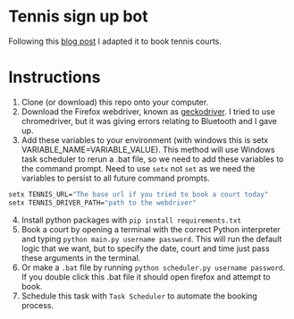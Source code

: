 # Tennis sign up bot

Following this [blog post](https://tmonty.tech/create-an-automated-web-bot-with-selenium-in-python) I adapted it to book tennis courts.

# Instructions

1. Clone (or download) this repo onto your computer.
2. Download the Firefox webdriver, known as [geckodriver](https://github.com/mozilla/geckodriver/releases). I tried to use chromedriver, but it was giving errors relating to Bluetooth and I gave up.
3. Add these variables to your environment (with windows this is setx VARIABLE_NAME=VARIABLE_VALUE). This method will use Windows task scheduler to rerun a .bat file, so we need to add these variables to the command prompt. Need to use `setx` not `set` as we need the variables to persist to all future command prompts.

```bat
setx TENNIS_URL="The base url if you tried to book a court today"
setx TENNIS_DRIVER_PATH="path to the webdriver"
```

4. Install python packages with `pip install requirements.txt`
5. Book a court by opening a terminal with the correct Python interpreter and typing `python main.py username password`. This will run the default logic that we want, but to specify the date, court and time just pass these arguments in the terminal.
6. Or make a `.bat` file by running `python scheduler.py username password`. If you double click this .bat file it should open firefox and attempt to book.
7. Schedule this task with `Task Scheduler` to automate the booking process.
